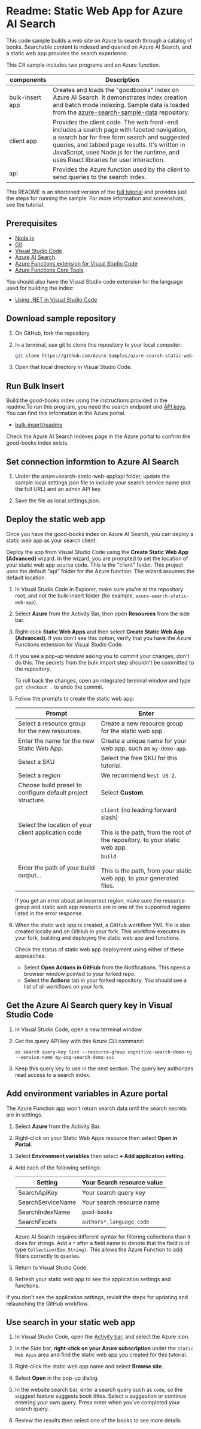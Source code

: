 # Readme: Static Web App for Azure AI Search

This code sample builds a web site on Azure to search through a catalog of books. Searchable content is indexed and queried on Azure AI Search, and a static web app provides the search experience.

This C# sample includes two programs and an Azure function.

| components      | Description                                                                                                                                                                                                                                                                            |
| --------------- | -------------------------------------------------------------------------------------------------------------------------------------------------------------------------------------------------------------------------------------------------------------------------------------- |
| bulk-insert app | Creates and loads the "goodbooks" index on Azure AI Search. It demonstrates index creation and batch mode indexing. Sample data is loaded from the [azure-search-sample-data](https://github.com/Azure-Samples/azure-search-sample-data/tree/main/good-books) repository.              |
| client app      | Provides the client code. The web front-end includes a search page with faceted navigation, a search bar for free form search and suggested queries, and tabbed page results. It's written in JavaScript, uses Node.js for the runtime, and uses React libraries for user interaction. |
| api             | Provides the Azure function used by the client to send queries to the search index.                                                                                                                                                                                                    |

This README is an shortened version of the [full tutorial](https://aka.ms/search-website-tutorial) and provides just the steps for running the sample. For more information and screenshots, see the tutorial.

## Prerequisites

- [Node.js](https://nodejs.org/en/download/package-manager)
- [Git](https://git-scm.com/downloads)
- [Visual Studio Code](https://code.visualstudio.com/Download)
- [Azure AI Search](https://docs.microsoft.com/azure/search/search-create-service-portal).
- [Azure Functions extension for Visual Studio Code](https://marketplace.visualstudio.com/items?itemName=ms-azuretools.vscode-azurefunctions&WT.mc_id=shopathome-github-jopapa)
- [Azure Functions Core Tools](https://docs.microsoft.com/azure/azure-functions/functions-run-local?WT.mc_id=shopathome-github-jopapa)

You should also have the Visual Studio code extension for the language used for building the index:

- [Using .NET in Visual Studio Code](https://code.visualstudio.com/docs/languages/dotnet)

## Download sample repository

1. On GitHub, fork the repository.

1. In a terminal, use git to clone this repository to your local computer:

   ```bash
   git clone https://github.com/Azure-Samples/azure-search-static-web-app
   ```

1. Open that local directory in Visual Studio Code.

## Run Bulk Insert

Build the good-books index using the instructions provided in the readme.To run this program, you need the search endpoint and [API keys](https://learn.microsoft.com/azure/search/search-security-api-keys#find-existing-keys). You can find this information in the Azure portal.

- [bulk-insert/readme](/bulk-insert/readme.md)

Check the Azure AI Search indexes page in the Azure portal to confirm the good-books index exists.

## Set connection informtion to Azure AI Search

1. Under the azure=search-static-web-app\api folder, update the sample.local.settings.json file to include your search service name (not the full URL) and an admin API key.

1. Save the file as local.settings.json.

## Deploy the static web app

Once you have the good-books index on Azure AI Search, you can deploy a static web app as your search client.

Deploy the app from Visual Studio Code using the **Create Static Web App (Advanced)** wizard. In the wizard, you are prompted to set the location of your static web app source code. This is the "client" folder. This project uses the default "api" folder for the Azure function. The wizard assumes the default location.

1. In Visual Studio Code in Explorer, make sure you're at the repository root, and not the bulk-insert folder (for example, `azure-search-static-web-app`).

1. Select **Azure** from the Activity Bar, then open **Resources** from the side bar.

1. Right-click **Static Web Apps** and then select **Create Static Web App (Advanced)**. If you don't see this option, verify that you have the Azure Functions extension for Visual Studio Code.

1. If you see a pop-up window asking you to commit your changes, don't do this. The secrets from the bulk import step shouldn't be committed to the repository.

   To roll back the changes, open an integrated terminal window and type `git checkout .` to undo the commit.

1. Follow the prompts to create the static web app:

   | Prompt                                                      | Enter                                                                                                                  |
   | ----------------------------------------------------------- | ---------------------------------------------------------------------------------------------------------------------- |
   | Select a resource group for the new resources.              | Create a new resource group for the static web app.                                                                    |
   | Enter the name for the new Static Web App.                  | Create a unique name for your web app, such as `my-demo-app`.                                                          |
   | Select a SKU                                                | Select the free SKU for this tutorial.                                                                                 |
   | Select a region                                             | We recommend `West US 2`.                                                                                              |
   | Choose build preset to configure default project structure. | Select **Custom**.                                                                                                     |
   | Select the location of your client application code         | `client` (no leading forward slash) <br><br>This is the path, from the root of the repository, to your static web app. |
   | Enter the path of your build output...                      | `build`<br><br>This is the path, from your static web app, to your generated files.                                    |

   If you get an error about an incorrect region, make sure the resource group and static web app resource are in one of the supported regions listed in the error response.

1. When the static web app is created, a GitHub workflow YML file is also created locally and on GitHub in your fork. This workflow executes in your fork, building and deploying the static web app and functions.

   Check the status of static web app deployment using either of these approaches:

   - Select **Open Actions in GitHub** from the Notifications. This opens a browser window pointed to your forked repo.
   - Select the **Actions** tab in your forked repository. You should see a list of all workflows on your fork.

## Get the Azure AI Search query key in Visual Studio Code

1. In Visual Studio Code, open a new terminal window.

1. Get the query API key with this Azure CLI command:

   ```azurecli
   az search query-key list --resource-group cognitive-search-demo-rg --service-name my-cog-search-demo-svc
   ```

1. Keep this query key to use in the next section. The query key authorizes read access to a search index.

## Add environment variables in Azure portal

The Azure Function app won't return search data until the search secrets are in settings.

1. Select **Azure** from the Activity Bar.

1. Right-click on your Static Web Apps resource then select **Open in Portal**.

1. Select **Environment variables** then select **+ Add application setting**.

1. Add each of the following settings:

   | Setting           | Your Search resource value |
   | ----------------- | -------------------------- |
   | SearchApiKey      | Your search query key      |
   | SearchServiceName | Your search resource name  |
   | SearchIndexName   | `good-books`               |
   | SearchFacets      | `authors*,language_code`   |

   Azure AI Search requires different syntax for filtering collections than it does for strings. Add a `*` after a field name to denote that the field is of type `Collection(Edm.String)`. This allows the Azure Function to add filters correctly to queries.

1. Return to Visual Studio Code.

1. Refresh your static web app to see the application settings and functions.

If you don't see the application settings, revisit the steps for updating and relaunching the GitHub workflow.

## Use search in your static web app

1. In Visual Studio Code, open the [Activity bar](https://code.visualstudio.com/docs/getstarted/userinterface), and select the Azure icon.

1. In the Side bar, **right-click on your Azure subscription** under the `Static Web Apps` area and find the static web app you created for this tutorial.

1. Right-click the static web app name and select **Browse site**.

1. Select **Open** in the pop-up dialog.

1. In the website search bar, enter a search query such as `code`, so the suggest feature suggests book titles. Select a suggestion or continue entering your own query. Press enter when you've completed your search query.

1. Review the results then select one of the books to see more details
